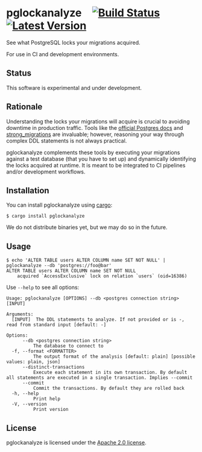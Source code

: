 # pglockanalyze&emsp;[![Build Status]][actions] [![Latest Version]][crates.io]

[Build Status]: https://img.shields.io/github/actions/workflow/status/agis/pglockanalyze/ci.yml?branch=main
[actions]: https://github.com/agis/pglockanalyze/actions?query=branch%3Amain
[Latest Version]: https://img.shields.io/crates/v/pglockanalyze.svg
[crates.io]: https://crates.io/crates/pglockanalyze

See what PostgreSQL locks your migrations acquired.

For use in CI and development environments.

## Status

This software is experimental and under development.

## Rationale

Understanding the locks your migrations will acquire is crucial to avoiding
downtime in  production traffic. Tools like the [official Postgres
docs](https://www.postgresql.org/docs/current/explicit-locking.html) and
[strong_migrations](https://github.com/ankane/strong_migrations) are invaluable;
however, reasoning your way through complex DDL statements is not always
practical.

pglockanalyze complements these tools by executing your migrations against a
test database (that you have to set up) and dynamically identifying the locks
acquired at runtime. It is meant to be integrated to CI pipelines and/or
development workflows.

## Installation

You can install pglockanalyze using [cargo](https://doc.rust-lang.org/cargo/getting-started/installation.html):

```shell
$ cargo install pglockanalyze
```

We do not distribute binaries yet, but we may do so in the future.

## Usage

```shell
$ echo 'ALTER TABLE users ALTER COLUMN name SET NOT NULL' | pglockanalyze --db 'postgres://foo@bar'
ALTER TABLE users ALTER COLUMN name SET NOT NULL
	acquired `AccessExclusive` lock on relation `users` (oid=16386)
```

Use `--help` to see all options:

```shell
Usage: pglockanalyze [OPTIONS] --db <postgres connection string> [INPUT]

Arguments:
  [INPUT]  The DDL statements to analyze. If not provided or is -, read from standard input [default: -]

Options:
      --db <postgres connection string>
          The database to connect to
  -f, --format <FORMATTER>
          The output format of the analysis [default: plain] [possible values: plain, json]
      --distinct-transactions
          Execute each statement in its own transaction. By default all statements are executed in a single transaction. Implies --commit
      --commit
          Commit the transactions. By default they are rolled back
  -h, --help
          Print help
  -V, --version
          Print version
```

## License

pglockanalyze is licensed under the [Apache 2.0 license](LICENSE).
